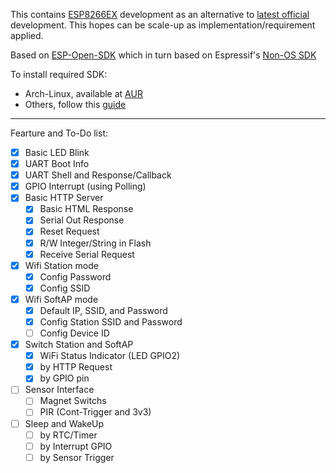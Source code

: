 This contains [ESP8266EX](https://www.espressif.com/en/products/hardware/esp8266ex/overview) development as an alternative to [latest official](https://github.com/SafeVisionID/esp-latestcode) development.
This hopes can be scale-up as implementation/requirement applied.

Based on [ESP-Open-SDK](https://github.com/pfalcon/esp-open-sdk) which in turn based on Espressif's [Non-OS SDK](https://github.com/espressif/ESP8266_NONOS_SDK)

To install required SDK:
- Arch-Linux, available at [AUR](https://aur.archlinux.org/packages/esp-open-sdk-git/)
- Others, follow this [guide](https://github.com/pfalcon/esp-open-sdk/blob/master/README.md)

-----------------------------------------------------------------------

Fearture and To-Do list:
- [x] Basic LED Blink
- [x] UART Boot Info
- [x] UART Shell and Response/Callback
- [x] GPIO Interrupt (using Polling)
- [x] Basic HTTP Server
	- [x] Basic HTML Response
	- [x] Serial Out Response
	- [x] Reset Request
	- [x] R/W Integer/String in Flash
	- [x] Receive Serial Request
- [x] Wifi Station mode
	- [x] Config Password
	- [x] Config SSID
- [x] Wifi SoftAP mode
	- [x] Default IP, SSID, and Password
	- [x] Config Station SSID and Password
	- [ ] Config Device ID
- [x] Switch Station and SoftAP
	- [x] WiFi Status Indicator (LED GPIO2)
	- [x] by HTTP Request
	- [x] by GPIO pin
- [ ] Sensor Interface
	- [ ] Magnet Switchs
	- [ ] PIR (Cont-Trigger and 3v3)
- [ ] Sleep and WakeUp
	- [ ] by RTC/Timer
	- [ ] by Interrupt GPIO
	- [ ] by Sensor Trigger
